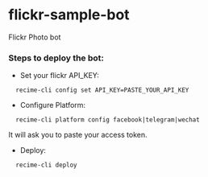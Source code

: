 # flickr-sample-bot

Flickr Photo bot

### Steps to deploy the bot:

* Set your flickr API_KEY:

```
  recime-cli config set API_KEY=PASTE_YOUR_API_KEY
```

* Configure Platform:

```
  recime-cli platform config facebook|telegram|wechat

```

It will ask you to paste your access token.


* Deploy:

```
  recime-cli deploy
```
